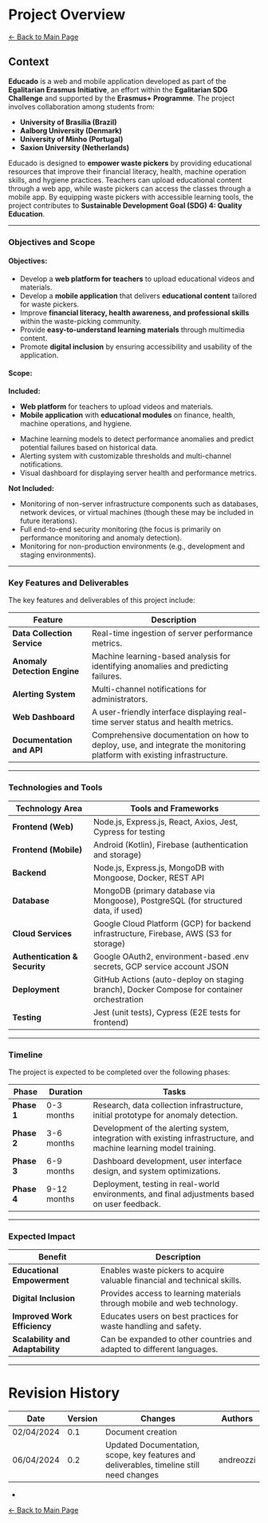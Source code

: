 # Project Overview

[← Back to Main Page](../index.md)

## Context


**Educado** is a web and mobile application developed as part of the **Egalitarian Erasmus Initiative**, an effort within the **Egalitarian SDG Challenge** and supported by the **Erasmus+ Programme**. The project involves collaboration among students from:

- **University of Brasília (Brazil)**  
- **Aalborg University (Denmark)**  
- **University of Minho (Portugal)**  
- **Saxion University (Netherlands)**  

Educado is designed to **empower waste pickers** by providing educational resources that improve their financial literacy, health, machine operation skills, and hygiene practices. Teachers can upload educational content through a web app, while waste pickers can access the classes through a mobile app. By equipping waste pickers with accessible learning tools, the project contributes to **Sustainable Development Goal (SDG) 4: Quality Education**.

---

### Objectives and Scope

#### Objectives:

* Develop a **web platform for teachers** to upload educational videos and materials.
* Develop a **mobile application** that delivers **educational content** tailored for waste pickers.
* Improve **financial literacy, health awareness, and professional skills** within the waste-picking community.
* Provide **easy-to-understand learning materials** through multimedia content.
* Promote **digital inclusion** by ensuring accessibility and usability of the application.

#### Scope:

**Included:**

- **Web platform** for teachers to upload videos and materials.
- **Mobile application** with **educational modules** on finance, health, machine operations, and hygiene.
* Machine learning models to detect performance anomalies and predict potential failures based on historical data.
* Alerting system with customizable thresholds and multi-channel notifications.
* Visual dashboard for displaying server health and performance metrics.

**Not Included:**

* Monitoring of non-server infrastructure components such as databases, network devices, or virtual machines (though these may be included in future iterations).
* Full end-to-end security monitoring (the focus is primarily on performance monitoring and anomaly detection).
* Monitoring for non-production environments (e.g., development and staging environments).

---

### Key Features and Deliverables

The key features and deliverables of this project include:

| Feature                            | Description                                                                                                            |
| ---------------------------------- | ---------------------------------------------------------------------------------------------------------------------- |
| **Data Collection Service**  | Real-time ingestion of server performance metrics.                                                                     |
| **Anomaly Detection Engine** | Machine learning-based analysis for identifying anomalies and predicting failures.                                     |
| **Alerting System**          | Multi-channel notifications for administrators.                                                                        |
| **Web Dashboard**            | A user-friendly interface displaying real-time server status and health metrics.                                       |
| **Documentation and API**    | Comprehensive documentation on how to deploy, use, and integrate the monitoring platform with existing infrastructure. |

---

### Technologies and Tools

| Technology Area        | Tools and Frameworks                                                                 |
|------------------------|---------------------------------------------------------------------------------------|
| **Frontend (Web)**     | Node.js, Express.js, React, Axios, Jest, Cypress for testing                         |
| **Frontend (Mobile)**  | Android (Kotlin), Firebase (authentication and storage)                              |
| **Backend**            | Node.js, Express.js, MongoDB with Mongoose, Docker, REST API                         |
| **Database**           | MongoDB (primary database via Mongoose), PostgreSQL (for structured data, if used)   |
| **Cloud Services**     | Google Cloud Platform (GCP) for backend infrastructure, Firebase, AWS (S3 for storage)|
| **Authentication & Security** | Google OAuth2, environment-based .env secrets, GCP service account JSON              |
| **Deployment**         | GitHub Actions (auto-deploy on staging branch), Docker Compose for container orchestration |
| **Testing**            | Jest (unit tests), Cypress (E2E tests for frontend)                                   |


---

### Timeline

The project is expected to be completed over the following phases:

| Phase             | Duration    | Tasks                                                                                                              |
| ----------------- | ----------- | ------------------------------------------------------------------------------------------------------------------ |
| **Phase 1** | 0-3 months  | Research, data collection infrastructure, initial prototype for anomaly detection.                                 |
| **Phase 2** | 3-6 months  | Development of the alerting system, integration with existing infrastructure, and machine learning model training. |
| **Phase 3** | 6-9 months  | Dashboard development, user interface design, and system optimizations.                                            |
| **Phase 4** | 9-12 months | Deployment, testing in real-world environments, and final adjustments based on user feedback.                      |

---

### Expected Impact


| Benefit                          | Description                                                               |
|----------------------------------|---------------------------------------------------------------------------|
| **Educational Empowerment**      | Enables waste pickers to acquire valuable financial and technical skills. |
| **Digital Inclusion**            | Provides access to learning materials through mobile and web technology.  |
| **Improved Work Efficiency**     | Educates users on best practices for waste handling and safety.          |
| **Scalability and Adaptability** | Can be expanded to other countries and adapted to different languages.  |

---


# Revision History

| Date       | Version | Changes                           | Authors |
| ---------- | ------- | --------------------------------- | ------- |
| 02/04/2024 | 0.1     | Document creation                 |         |
| 06/04/2024 | 0.2     | Updated Documentation, scope, key features and deliverables, timeline  still need changes   |     andreozzi    |

-

[← Back to Main Page](../index.md)
